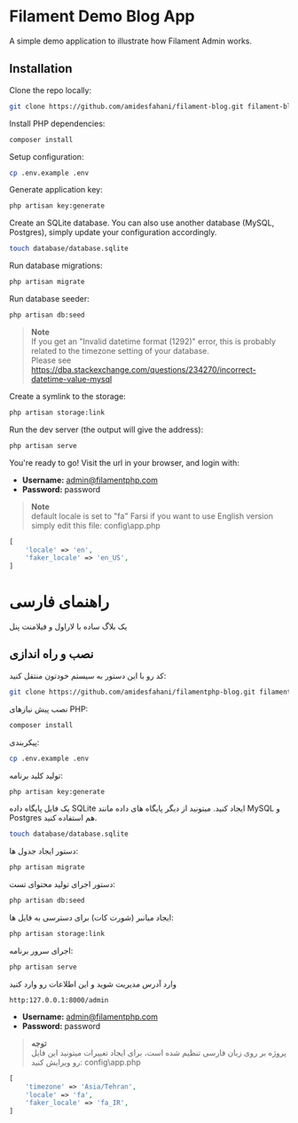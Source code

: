 # Filament Demo Blog App

A simple demo application to illustrate how Filament Admin works.

## Installation

Clone the repo locally:

```sh
git clone https://github.com/amidesfahani/filament-blog.git filament-blog && cd filament-blog
```

Install PHP dependencies:

```sh
composer install
```

Setup configuration:

```sh
cp .env.example .env
```

Generate application key:

```sh
php artisan key:generate
```

Create an SQLite database. You can also use another database (MySQL, Postgres), simply update your configuration accordingly.

```sh
touch database/database.sqlite
```

Run database migrations:

```sh
php artisan migrate
```

Run database seeder:

```sh
php artisan db:seed
```

> **Note**  
> If you get an "Invalid datetime format (1292)" error, this is probably related to the timezone setting of your database.  
> Please see https://dba.stackexchange.com/questions/234270/incorrect-datetime-value-mysql


Create a symlink to the storage:

```sh
php artisan storage:link
```

Run the dev server (the output will give the address):

```sh
php artisan serve
```

You're ready to go! Visit the url in your browser, and login with:

-   **Username:** admin@filamentphp.com
-   **Password:** password

> **Note**  
> default locale is set to "fa" Farsi if you want to use English version simply edit this file:
> config\app.php
```php
[
	'locale' => 'en',
	'faker_locale' => 'en_US',
]
```

# راهنمای فارسی

یک بلاگ ساده با لاراول و فیلامنت پنل

## نصب و راه اندازی

کد رو با این دستور به سیستم خودتون منتقل کنید:

```sh
git clone https://github.com/amidesfahani/filamentphp-blog.git filamentphp-blog && cd filamentphp-blog
```

نصب پیش نیازهای PHP:

```sh
composer install
```

پیکربندی:

```sh
cp .env.example .env
```

تولید کلید برنامه:

```sh
php artisan key:generate
```

یک فایل پایگاه داده SQLite ایجاد کنید. میتونید از دیگر پایگاه های داده مانند MySQL و Postgres هم استفاده کنید.

```sh
touch database/database.sqlite
```

دستور ایجاد جدول ها:

```sh
php artisan migrate
```

دستور اجرای تولید محتوای تست:

```sh
php artisan db:seed
```

ایجاد میانبر (شورت کات) برای دسترسی به فایل ها:

```sh
php artisan storage:link
```

اجرای سرور برنامه:

```sh
php artisan serve
```

وارد آدرس مدیریت شوید و این اطلاعات رو وارد کنید
```
http:127.0.0.1:8000/admin
```

-   **Username:** admin@filamentphp.com
-   **Password:** password

> **توجه**  
> پروژه بر روی زبان فارسی تنظیم شده است، برای ایجاد تغییرات میتونید این فایل رو ویرایش کنید:
> config\app.php
```php
[
	'timezone' => 'Asia/Tehran',
	'locale' => 'fa',
	'faker_locale' => 'fa_IR',
]
```
